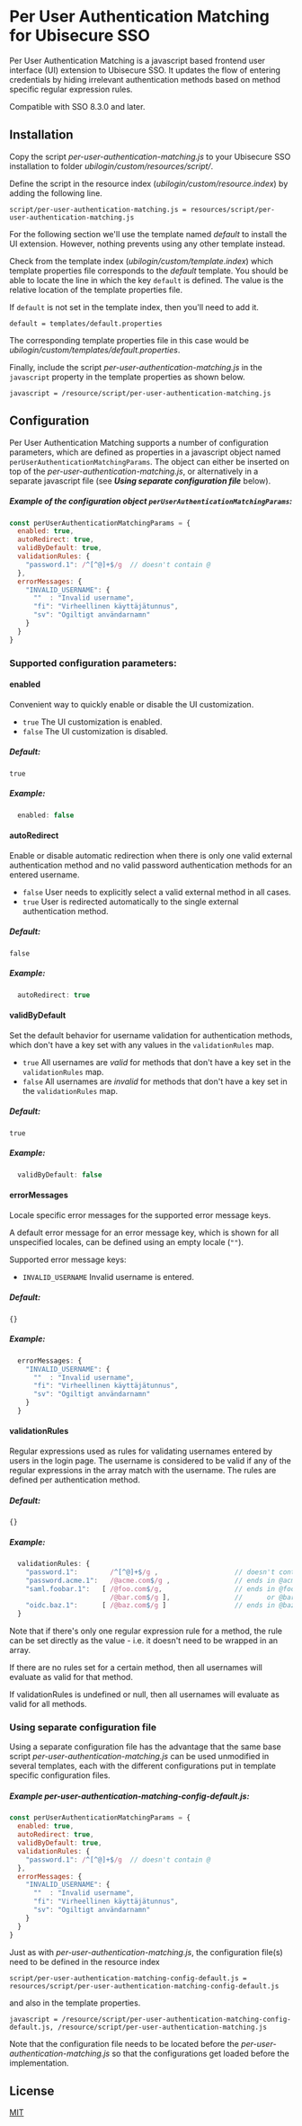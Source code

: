 # Per User Authentication Matching for Ubisecure SSO

Per User Authentication Matching is a javascript based frontend user interface (UI) extension to Ubisecure SSO. It updates the flow of entering credentials by hiding irrelevant authentication methods based on method specific regular expression rules.

Compatible with SSO 8.3.0 and later.

## Installation

Copy the script _per-user-authentication-matching.js_ to your Ubisecure SSO installation to folder *ubilogin/custom/resources/script/*.

Define the script in the resource index (*ubilogin/custom/resource.index*) by adding the following line.
```
script/per-user-authentication-matching.js = resources/script/per-user-authentication-matching.js
```
For the following section we'll use the template named *default* to install the UI extension. However, nothing prevents using any other template instead.

Check from the template index (*ubilogin/custom/template.index*) which template properties file corresponds to the *default* template. You should be able to locate the line in which the key `default` is defined. The value is the relative location of the template properties file.

If `default` is not set in the template index, then you'll need to add it.
```
default = templates/default.properties
```
The corresponding template properties file in this case would be *ubilogin/custom/templates/default.properties*.

Finally, include the script *per-user-authentication-matching.js* in the `javascript` property in the template properties as shown below.
```
javascript = /resource/script/per-user-authentication-matching.js
```

## Configuration

Per User Authentication Matching supports a number of configuration parameters, which are defined as properties in a javascript object named `perUserAuthenticationMatchingParams`. The object  can either be inserted on top of the *per-user-authentication-matching.js*, or alternatively in a separate javascript file (see ***Using separate configuration file*** below).


##### Example of the configuration object `perUserAuthenticationMatchingParams`:
```javascript
const perUserAuthenticationMatchingParams = {
  enabled: true,
  autoRedirect: true,
  validByDefault: true,
  validationRules: {
    "password.1": /^[^@]+$/g  // doesn't contain @
  },
  errorMessages: {
    "INVALID_USERNAME": {
      ""  : "Invalid username",
      "fi": "Virheellinen käyttäjätunnus",
      "sv": "Ogiltigt användarnamn"
    }
  }
}
```

### Supported configuration parameters:

#### enabled

Convenient way to quickly enable or disable the UI customization.

- `true` The UI customization is enabled.
- `false` The UI customization is disabled.

##### Default: 
`true`

##### Example:
```javascript
  enabled: false
```

#### autoRedirect

Enable or disable automatic redirection when there is only one valid external authentication method and no valid password authentication methods for an entered username.

- `false` User needs to explicitly select a valid external method in all cases.
- `true` User is redirected automatically to the single external authentication method.

##### Default: 
`false`

##### Example:
```javascript
  autoRedirect: true
```

#### validByDefault

Set the default behavior for username validation for authentication methods, which don't have a key set with any values in the `validationRules` map. 

- `true` All usernames are *valid* for methods that don't have a key set in the `validationRules` map.
- `false` All usernames are *invalid* for methods that don't have a key set in the `validationRules` map.

##### Default: 
`true`

##### Example:
```javascript
  validByDefault: false
```

#### errorMessages

Locale specific error messages for the supported error message keys.

A default error message for an error message key, which is shown for all unspecified locales, can be defined using an empty locale (`""`).

Supported error message keys:
- `INVALID_USERNAME` Invalid username is entered.

##### Default: 
`{}`

##### Example:
```javascript
  errorMessages: {
    "INVALID_USERNAME": {
      ""  : "Invalid username",
      "fi": "Virheellinen käyttäjätunnus",
      "sv": "Ogiltigt användarnamn"
    }
  }

```

#### validationRules
Regular expressions used as rules for validating usernames entered by users in the login page. The username is considered to be valid if any of the regular expressions in the array match with the username. The rules are defined per authentication method.

##### Default: 
`{}`

##### Example:
```javascript
  validationRules: {
    "password.1":        /^[^@]+$/g ,                   // doesn't contain @
    "password.acme.1":   /@acme.com$/g ,                // ends in @acme.com
    "saml.foobar.1":   [ /@foo.com$/g,                  // ends in @foo.com
                         /@bar.com$/g ],                //      or @bar.com
    "oidc.baz.1":      [ /@baz.com$/g ]                 // ends in @baz.com
  }
```
Note that if there's only one regular expression rule for a method, the rule can be set directly as the value -  i.e. it doesn't need to be wrapped in an array.

If there are no rules set for a certain method, then all usernames will evaluate as valid for that method. 

If validationRules is undefined or null, then all usernames will evaluate as valid for all methods.

### Using separate configuration file

Using a separate configuration file has the advantage that the same base script *per-user-authentication-matching.js* can be used unmodified in several templates, each with the different configurations put in template specific configuration files.

##### Example *per-user-authentication-matching-config-default.js*:
```javascript
const perUserAuthenticationMatchingParams = {
  enabled: true,
  autoRedirect: true,
  validByDefault: true,
  validationRules: {
    "password.1": /^[^@]+$/g  // doesn't contain @
  },
  errorMessages: {
    "INVALID_USERNAME": {
      ""  : "Invalid username",
      "fi": "Virheellinen käyttäjätunnus",
      "sv": "Ogiltigt användarnamn"
    }
  }
}
```

Just as with *per-user-authentication-matching.js*, the configuration file(s) need to be defined in the resource index
```
script/per-user-authentication-matching-config-default.js = resources/script/per-user-authentication-matching-config-default.js
```
and also in the template properties.
```
javascript = /resource/script/per-user-authentication-matching-config-default.js, /resource/script/per-user-authentication-matching.js
```
Note that the configuration file needs to be located before the *per-user-authentication-matching.js* so that the configurations get loaded before the implementation.

## License
[MIT](https://choosealicense.com/licenses/mit/)
